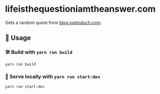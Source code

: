 # lifeisthequestioniamtheanswer.com

Gets a random quote from [blog.justinduch.com][].

[blog.justinduch.com]: https://blog.justinduch.com

## 🚴 Usage

### 🛠️ Build with `yarn run build`

```
yarn run build
```

### 🔬 Serve locally with `yarn run start:dev`

```
yarn run start:dev
```
